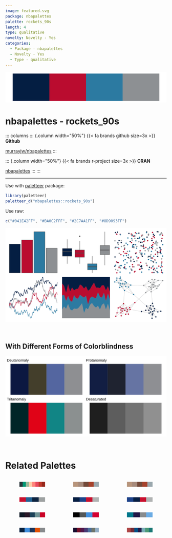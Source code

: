 ```yaml
---
image: featured.svg
package: nbapalettes
palette: rockets_90s
length: 4
type: qualitative
novelty: Novelty - Yes
categories:
  - Package - nbapalettes
  - Novelty - Yes
  - Type - qualitative
---
```


![](featured.svg)

# nbapalettes - rockets_90s 

::: columns
::: {.column width="50%"}
{{< fa brands github size=3x >}}
**Github**

[murrayjw/nbapalettes](https://github.com/murrayjw/nbapalettes)
:::

::: {.column width="50%"}
{{< fa brands r-project size=3x >}}
**CRAN**

[nbapalettes](https://CRAN.R-project.org/package=nbapalettes)
:::
:::

<hr> 

Use with [paletteer](https://emilhvitfeldt.github.io/paletteer/) package:

```r
library(paletteer)
paletteer_d("nbapalettes::rockets_90s")
```

Use raw:

```r
c("#041E42FF", "#BA0C2FFF", "#2C7AA1FF", "#8D9093FF")
``` 

![](examples.png) 

  <br>
  
  ## With Different Forms of Colorblindness
  
  ![](colorblind.svg) 

<br>

# Related Palettes

<div class="list" style="display: grid; grid-template-columns: auto auto auto;"> <figure class="figure">
<a href="../../awtools/a_palette/"> <img src="../../awtools/a_palette/featured.svg" style="width: 100%;" class="figure-img"></a>
</figure> <figure class="figure">
<a href="../../ButterflyColors/hamadryas_feronia/"> <img src="../../ButterflyColors/hamadryas_feronia/featured.svg" style="width: 100%;" class="figure-img"></a>
</figure> <figure class="figure">
<a href="../../ButterflyColors/hamadryas_feronia/"> <img src="../../ButterflyColors/hamadryas_feronia/featured.svg" style="width: 100%;" class="figure-img"></a>
</figure> <figure class="figure">
<a href="../../nbapalettes/timberwolves_statement/"> <img src="../../nbapalettes/timberwolves_statement/featured.svg" style="width: 100%;" class="figure-img"></a>
</figure> <figure class="figure">
<a href="../../nbapalettes/pistons/"> <img src="../../nbapalettes/pistons/featured.svg" style="width: 100%;" class="figure-img"></a>
</figure> <figure class="figure">
<a href="../../nbapalettes/pistons_city/"> <img src="../../nbapalettes/pistons_city/featured.svg" style="width: 100%;" class="figure-img"></a>
</figure> <figure class="figure">
<a href="../../beyonce/X106/"> <img src="../../beyonce/X106/featured.svg" style="width: 100%;" class="figure-img"></a>
</figure> <figure class="figure">
<a href="../../nbapalettes/kings_city/"> <img src="../../nbapalettes/kings_city/featured.svg" style="width: 100%;" class="figure-img"></a>
</figure> <figure class="figure">
<a href="../../nbapalettes/hornets2/"> <img src="../../nbapalettes/hornets2/featured.svg" style="width: 100%;" class="figure-img"></a>
</figure> <figure class="figure">
<a href="../../nbapalettes/bobcats/"> <img src="../../nbapalettes/bobcats/featured.svg" style="width: 100%;" class="figure-img"></a>
</figure> <figure class="figure">
<a href="../../yarrr/eternal/"> <img src="../../yarrr/eternal/featured.svg" style="width: 100%;" class="figure-img"></a>
</figure> <figure class="figure">
<a href="../../MoMAColors/Sidhu/"> <img src="../../MoMAColors/Sidhu/featured.svg" style="width: 100%;" class="figure-img"></a>
</figure> 
</div>
